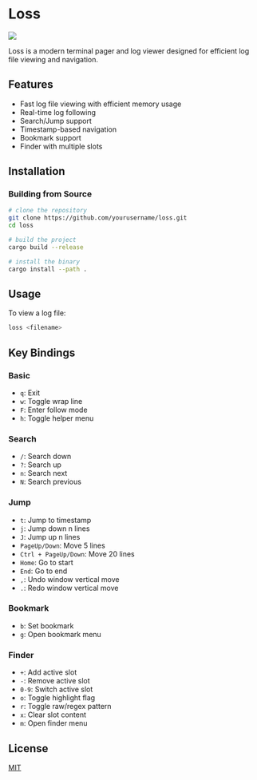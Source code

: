 # Loss

![](https://img.shields.io/badge/loss-v0.1.0-9cf)

Loss is a modern terminal pager and log viewer designed for efficient log file viewing and navigation. 

## Features

- Fast log file viewing with efficient memory usage
- Real-time log following
- Search/Jump support
- Timestamp-based navigation
- Bookmark support
- Finder with multiple slots

## Installation

### Building from Source

```bash
# clone the repository
git clone https://github.com/yourusername/loss.git
cd loss

# build the project
cargo build --release

# install the binary
cargo install --path .
```

## Usage

To view a log file:
```bash
loss <filename>
```

## Key Bindings

### Basic
- `q`: Exit
- `w`: Toggle wrap line
- `F`: Enter follow mode
- `h`: Toggle helper menu

### Search
- `/`: Search down
- `?`: Search up
- `n`: Search next
- `N`: Search previous

### Jump
- `t`: Jump to timestamp
- `j`: Jump down n lines
- `J`: Jump up n lines
- `PageUp/Down`: Move 5 lines
- `Ctrl + PageUp/Down`: Move 20 lines
- `Home`: Go to start
- `End`: Go to end
- `,`: Undo window vertical move
- `.`: Redo window vertical move

### Bookmark
- `b`: Set bookmark
- `g`: Open bookmark menu

### Finder
- `+`: Add active slot
- `-`: Remove active slot
- `0-9`: Switch active slot
- `o`: Toggle highlight flag
- `r`: Toggle raw/regex pattern
- `x`: Clear slot content 
- `m`: Open finder menu

## License

[MIT](https://github.com/Gusabary/Loss/blob/master/LICENSE)
